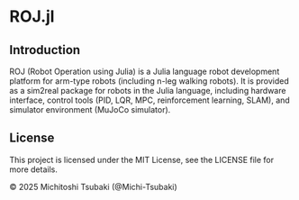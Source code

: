 # ROJ.jl

## Introduction
ROJ (Robot Operation using Julia) is a Julia language robot development platform for arm-type robots (including n-leg walking robots). It is provided as a sim2real package for robots in the Julia language, including hardware interface, control tools (PID, LQR, MPC, reinforcement learning, SLAM), and simulator environment (MuJoCo simulator).

## License
This project is licensed under the MIT License, see the LICENSE file for more details.

© 2025 Michitoshi Tsubaki (@Michi-Tsubaki)
